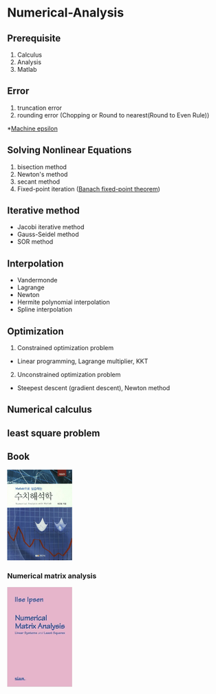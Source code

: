 # Numerical-Analysis

## Prerequisite
1. Calculus
2. Analysis
3. Matlab

## Error
1. truncation error
2. rounding error (Chopping or Round to nearest(Round to Even Rule))

  *[Machine epsilon](https://en.wikipedia.org/wiki/Machine_epsilon)

## Solving Nonlinear Equations
1. bisection method
2. Newton's method
3. secant method
4. Fixed-point iteration ([Banach fixed-point theorem](https://en.wikipedia.org/wiki/Banach_fixed-point_theorem))

## Iterative method
- Jacobi iterative method
- Gauss-Seidel method
- SOR method

## Interpolation
- Vandermonde
- Lagrange
- Newton
- Hermite polynomial interpolation 
- Spline interpolation

## Optimization
1. Constrained optimization problem
- Linear programming, Lagrange multiplier, KKT 
2. Unconstrained optimization problem
- Steepest descent (gradient descent), Newton method

## Numerical calculus

## least square problem


## Book
<img src="https://github.com/cgh2797/Numerical-Analysis/blob/master/bookimg.jpg" width="30%">

### Numerical matrix analysis
<img src="https://github.com/cgh2797/Numerical-Analysis/blob/master/img2.jpg" width="30%">
